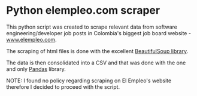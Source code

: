 # Python elempleo.com scraper

This python script was created to scrape relevant data from software engineering/developer job posts in Colombia's biggest job board website - www.elempleo.com. 

The scraping of html files is done with the excellent [BeautifulSoup library](https://www.crummy.com/software/BeautifulSoup/bs4/doc/).

The data is then consolidated into a CSV and that was done with the one and only [Pandas](https://pandas.pydata.org/) library.

NOTE: I found no policy regarding scraping on El Empleo's website therefore I decided to proceed with the script.
